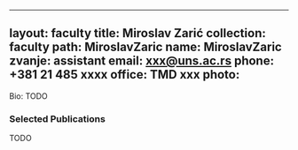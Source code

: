 
---
layout: faculty
title: Miroslav Zarić
collection: faculty
path: MiroslavZaric
name: MiroslavZaric
zvanje: assistant
email: xxx@uns.ac.rs
phone: +381 21 485 xxxx
office: TMD xxx
photo: 
---

Bio: TODO

### Selected Publications

TODO
